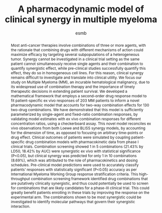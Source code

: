 ---
layout: single-poster
author: esmb
day: "All"
group: "poster"
title: "A pharmacodynamic model of clinical synergy in multiple myeloma"
subgroup: "ONCO"
presenter: "Praneeth Reddy  Sudalagunta"
institution: "H. Lee Moffitt Cancer Center & Research Institute"
abstract: "Most anti-cancer therapies involve combinations of three or more agents, with the rationale that combining drugs with different mechanisms of action could maximize efficacy by targeting several subpopulations of a heterogeneous tumor. Synergy cannot be investigated in a clinical trial setting as the same patient cannot simultaneously receive single agents and their combination to quantify synergistic effect, while pre-clinical studies successfully quantify this effect, they do so in homogeneous cell lines. For this reason, clinical synergy remains difficult to investigate and translate into clinical utility. We focus our study on Multiple Myeloma (MM), an incurable hematological malignancy, due to its widespread use of combination therapy and the importance of timely therapeutic decisions in extending patient survival. We developed a mathematical framework that employs a second-order drug response model to fit patient-specific ex vivo responses of 203 MM patients to inform a novel pharmacodynamic model that accounts for two-way combination effects for 130 two-drug combinations. We have demonstrated that this model is sufficiently parameterized by single-agent and fixed-ratio combination responses, by validating model estimates with ex vivo combination responses for different concentration ratios, using a checkerboard assay. This novel model reconciles ex vivo observations from both Loewe and BLISS synergy models, by accounting for the dimension of time, as opposed to focusing on arbitrary time-points or drug effect. Clinical outcomes of patients were simulated by coupling patient-specific drug combination models with pharmacokinetic data from phase I clinical trials. Combination screening showed 1 in 5 combinations (21.43% by LD50, 18.42% by AUC) were synergistic ex vivo with statistical significance (P<0.05), but clinical synergy was predicted for only 1 in 10 combinations (8.69%), which was attributed to the role of pharmacokinetics and dosing schedules. Pre-clinical model predictions were used to accurately classify patients’ responses with statistically significant (P<0.05) accuracy as per International Myeloma Working Group response stratification criteria. This high-throughput combination screening framework identified drug combinations that are putatively clinically synergistic, and thus could potentially be used to screen for combinations that are likely candidates for a phase-III clinical trial. This could greatly benefit patients enrolling in these trials by improving the response on the experimental arm. The combinations shown to be most synergistic could be investigated to identify molecular pathways that govern their synergistic interaction."
---